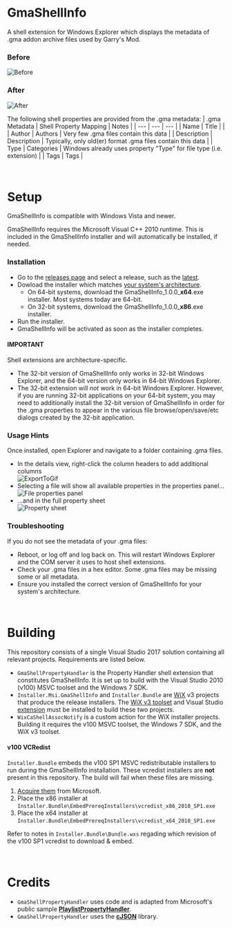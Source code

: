 # GmaShellInfo
A shell extension for Windows Explorer which displays the metadata of .gma addon archive files used by Garry's Mod.

### Before
![Before](https://github.com/user-attachments/assets/082069eb-ef99-43b6-b509-63d13320ab62)

### After
![After](https://github.com/user-attachments/assets/6d841a60-52fc-4f54-9135-5983f74ae66d)

The following shell properties are provided from the .gma metadata:
| .gma Metadata | Shell Property Mapping | Notes |
| --- | --- | --- |
| Name | Title | |
| Author | Authors | Very few .gma files contain this data |
| Description | Description | Typically, only old(er) format .gma files contain this data |
| Type | Categories | Windows already uses property "Type" for file type (i.e. extension) |
| Tags | Tags |

<br/>

# Setup
GmaShellInfo is compatible with Windows Vista and newer.

GmaShellInfo requires the Microsoft Visual C++ 2010 runtime. This is included in the GmaShellInfo installer and will automatically be installed, if needed.

### Installation
- Go to the [releases page](https://github.com/TiberiumFusion/GmaShellInfo/releases) and select a release, such as the [latest](https://github.com/TiberiumFusion/GmaShellInfo/releases/latest).
- Dowload the installer which matches [your system's architecture](https://www.howtogeek.com/21726/how-do-i-know-if-im-running-32-bit-or-64-bit-windows-answers/).
  - On 64-bit systems, download the GmaShellInfo_1.0.0_**x64**.exe installer. Most systems today are 64-bit.
  - On 32-bit systems, download the GmaShellInfo_1.0.0_**x86**.exe installer.
- Run the installer.
- GmaShellInfo will be activated as soon as the installer completes.

#### IMPORTANT
Shell extensions are architecture-specific.
- The 32-bit version of GmaShellInfo only works in 32-bit Windows Explorer, and the 64-bit version only works in 64-bit Windows Explorer.
- The 32-bit extension will *not* work in 64-bit Windows Explorer. However, if you are running 32-bit applications on your 64-bit system, you may need to additionally install the 32-bit version of GmaShellInfo in order for the .gma properties to appear in the various file browse/open/save/etc dialogs created by the 32-bit application.

### Usage Hints
Once installed, open Explorer and navigate to a folder containing .gma files.
- In the details view, right-click the column headers to add additional columns </br> ![ExportToGif](https://github.com/user-attachments/assets/ab62f71a-98a0-4ff8-aebc-db9775098cdc)
- Selecting a file will show all available properties in the properties panel... <br/> ![File properties panel](https://github.com/user-attachments/assets/865e9129-73b0-48f0-9853-0e11d9119e2f)
- ...and in the full property sheet <br/> ![Property sheet](https://github.com/user-attachments/assets/15430891-4083-445f-83ae-ab3e90a92759)

### Troubleshooting
If you do not see the metadata of your .gma files:
- Reboot, or log off and log back on. This will restart Windows Explorer and the COM server it uses to host shell extensions.
- Check your .gma files in a hex editor. Some .gma files may be missing some or all metadata.
- Ensure you installed the correct version of GmaShellInfo for your system's architecture.

<br/>

# Building
This repository consists of a single Visual Studio 2017 solution containing all relevant projects. Requirements are listed below.
- `GmaShellPropertyHandler` is the Property Handler shell extension that constitutes GmaShellInfo. It is set up to build with the Visual Studio 2010 (v100) MSVC toolset and the Windows 7 SDK.
- `Installer.Msi.GmaShellInfo` and `Installer.Bundle` are [WiX](http://wixtoolset.org/) v3 projects that produce the release installers. The [WiX v3 toolset](https://github.com/wixtoolset/wix/releases) and Visual Studio [extension](https://marketplace.visualstudio.com/items?itemName=WixToolset.WiXToolset) must be installed to build these two projects.
- `WixCaShellAssocNotify` is a custom action for the WiX installer projects. Building it requires the v100 MSVC toolset, the Windows 7 SDK, and the WiX v3 toolset.

#### v100 VCRedist
`Installer.Bundle` embeds the v100 SP1 MSVC redistributable installers to run during the GmaShellInfo installation. These vcredist installers are **not** present in this repository. The build will fail when these files are missing.
1. [Acquire them](https://github.com/abbodi1406/vcredist/blob/master/source_links/README.md#microsoft-visual-c-2010-redistributables---v10) from Microsoft.
2. Place the x86 installer at `Installer.Bundle\EmbedPrereqInstallers\vcredist_x86_2010_SP1.exe`
3. Place the x64 installer at `Installer.Bundle\EmbedPrereqInstallers\vcredist_x64_2010_SP1.exe`

Refer to notes in `Installer.Bundle\Bundle.wxs` regading which revision of the v100 SP1 vcredist to download & embed.

<br />

# Credits
- `GmaShellPropertyHandler` uses code and is adapted from Microsoft's public sample **[PlaylistPropertyHandler](https://github.com/microsoft/Windows-classic-samples/tree/main/Samples/Win7Samples/winui/shell/appshellintegration/PlaylistPropertyHandler)**.
- `GmaShellPropertyHandler` uses the **[cJSON](https://github.com/DaveGamble/cJSON)** library.
